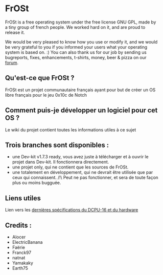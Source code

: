 # FrOSt

FrOSt is a free operating system under the free license GNU GPL, made
by a tiny group of french people.  We worked hard on it, and are proud
to release it.

We would be very pleased to know how you use or modify it, and we
would be very grateful to you if you informed your users what your
operating system is based on. :) You can also thank us for our job by
sending us bugreports, fixes, enhancements, t-shirts, money, beer &
pizza on our [forum](http://frost-0x10c.tk/Forum/index.php).


## Qu'est-ce que FrOSt ?

FrOSt est un projet communautaire français ayant pour but de créer un
OS libre français pour le jeu 0x10c de Notch


## Comment puis-je développer un logiciel pour cet OS ?

Le wiki du projet contient toutes les informations utiles à ce sujet


## Trois branches sont disponibles :

* une Dev-kit v1.7.3 ready, vous avez juste à télécharger et à ouvrir
  le projet dans Dev-kit. Il fonctionnera directement.
* une projet only, qui ne contient que les sources de FrOSt.
* une totalement en développement, qui ne devrait être utilisée que
  par ceux qui connaissent.  /!\ Peut ne pas fonctionner, et sera de
  toute façon plus ou moins bugguée.


## Liens utiles

Lien vers les
[dernières spécifications du DCPU-16 et du hardware](http://dcpu.com/)


## Credits :

* Alocer
* ElectricBanana
* Faërie
* Franck97
* natnat
* Yamakaky
* Earth75
